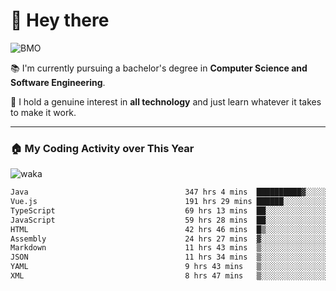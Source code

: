 # 🤖 Hey there

![BMO](https://media.giphy.com/media/AMqCTHuCMFpM4/giphy.gif)

📚 I'm currently pursuing a bachelor's degree in **Computer Science and Software Engineering**.

🚀 I hold a genuine interest in **all technology** and just learn whatever it takes to make it work. 

---

### 🏠 My Coding Activity over This Year

![waka](https://wakatime.com/share/@9e458da8-a03c-4213-8e4b-1218d92d8f20/fb6cf146-3e76-4c0e-b99c-52117daccc34.svg)

<!--START_SECTION:waka-->

```txt
Java                                   347 hrs 4 mins  ██████████▓░░░░░░░░░░░░░░   43.17 %
Vue.js                                 191 hrs 29 mins ██████░░░░░░░░░░░░░░░░░░░   23.82 %
TypeScript                             69 hrs 13 mins  ██░░░░░░░░░░░░░░░░░░░░░░░   08.61 %
JavaScript                             59 hrs 28 mins  ██░░░░░░░░░░░░░░░░░░░░░░░   07.40 %
HTML                                   42 hrs 46 mins  █▒░░░░░░░░░░░░░░░░░░░░░░░   05.32 %
Assembly                               24 hrs 27 mins  ▓░░░░░░░░░░░░░░░░░░░░░░░░   03.04 %
Markdown                               11 hrs 43 mins  ▒░░░░░░░░░░░░░░░░░░░░░░░░   01.46 %
JSON                                   11 hrs 34 mins  ▒░░░░░░░░░░░░░░░░░░░░░░░░   01.44 %
YAML                                   9 hrs 43 mins   ▒░░░░░░░░░░░░░░░░░░░░░░░░   01.21 %
XML                                    8 hrs 47 mins   ▒░░░░░░░░░░░░░░░░░░░░░░░░   01.09 %
```

<!--END_SECTION:waka-->